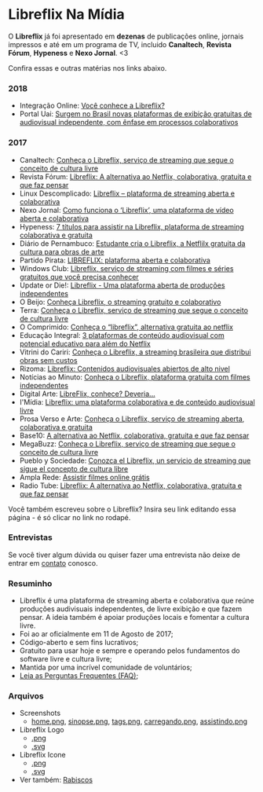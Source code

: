 # Libreflix Na Mídia

O **Libreflix** já foi apresentado em **dezenas** de publicações online, jornais impressos e até em um programa de TV, incluido **Canaltech**, **Revista Fórum**, **Hypeness** e **Nexo Jornal**. <3

Confira essas e outras matérias nos links abaixo.
### 2018
- Integração Online: [Você conhece a Libreflix?](http://integracaoonline.com.br/comunicacao/voce-conhece-libreflix/)
- Portal Uai: [Surgem no Brasil novas plataformas de exibição gratuitas de audiovisual independente, com ênfase em processos colaborativos](https://www.uai.com.br/app/noticia/e-mais/2018/02/06/noticia-e-mais,221274/surgem-no-pais-novas-plataformas-de-exibicao-gratuitas-de-audiovisual.shtml)

###  2017

- Canaltech: [Conheça o Libreflix, serviço de streaming que segue o conceito de cultura livre](https://canaltech.com.br/entretenimento/conheca-o-libreflix-servico-de-streaming-que-segue-o-conceito-de-cultura-livre-102678/)
- Revista Fórum: [Libreflix: A alternativa ao Netflix, colaborativa, gratuita e que faz pensar](https://www.revistaforum.com.br/2017/09/25/libreflix-alternativa-ao--netflix-colaborativa-gratuita-e-que-faz-pensar/)
- Linux Descomplicado: [Libreflix – plataforma de streaming aberta e colaborativa](https://news.linuxdescomplicado.com.br/2017/09/libreflix-plataforma-de-streaming-aberta-e-colaborativa/)
- Nexo Jornal: [Como funciona o ‘Libreflix’, uma plataforma de vídeo aberta e colaborativa](https://www.nexojornal.com.br/expresso/2017/11/27/Como-funciona-o-‘Libreflix’-uma-plataforma-de-vídeo-aberta-e-colaborativa)
- Hypeness: [7 títulos para assistir na Libreflix, plataforma de streaming colaborativa e gratuita
](http://www.hypeness.com.br/2017/11/7-titulos-para-assistir-na-libreflix-plataforma-de-streaming-colaborativa-e-gratuita/)
- Diário de Pernambuco: [Estudante cria o Libreflix, a Netflilx gratuita da cultura para obras de arte](http://www.diariodepernambuco.com.br/app/noticia/viver/2017/11/06/internas_viver,729729/libreflix-artistas-plataforma-gratuito-filmes.shtml)
- Partido Pirata: [LIBREFLIX: plataforma aberta e colaborativa](https://partidopirata.org/libreflix-plataforma-aberta-e-colaborativa/)
- Windows Club: [Libreflix, serviço de streaming com filmes e séries gratuitos que você precisa conhecer](https://www.windowsclub.com.br/libreflix-servico-de-streaming-com-conteudo-gratuito-que-voce-precisa-conhecer/)
- Update or Die!: [Libreflix - Uma plataforma aberta de produções independentes](https://www.updateordie.com/2017/11/28/libreflix-uma-plataforma-aberta-de-producoes-independentes/)
- O Beijo: [Conheça Libreflix, o streaming gratuito e colaborativo](http://www.obeijo.com.br/noticias/conheca-libreflix-o-streaming-gratuito-e-colaborativo-12774491)
- Terra: [Conheça o Libreflix, serviço de streaming que segue o conceito de cultura livre](https://www.terra.com.br/noticias/tecnologia/canaltech/conheca-o-libreflix-servico-de-streaming-que-segue-o-conceito-de-cultura-livre,6ced6c94b9ce0534184b2e8883ef0738l0t008g1.html)
- O Comprimido: [Conheça o “libreflix”, alternativa gratuita ao netflix](https://www.ocomprimido.com/dose-diaria/conheca-o-libreflix-alternativa-gratuita-ao-netflix/)
- Educação Integral: [3 plataformas de conteúdo audiovisual com potencial educativo para além do Netflix](http://educacaointegral.org.br/reportagens/3-plataformas-de-conteudo-audiovisual-com-potencial-educativo-para-alem-do-netflix/)
- Vitrini do Cariri: [Conheça o Libreflix, a streaming brasileira que distribui obras sem custos](http://vitrinedocariri.com.br/index.php?p=noticia_int&id=45655)
- Rizoma: [Libreflix: Contenidos audiovisuales abiertos de alto nivel](http://rizoma.facultadlibre.org/libreflix-contenidos-audiovisuales-abiertos-alto-nivel/)
- Notícias ao Minuto: [Conheça o Libreflix, plataforma gratuita com filmes independentes](https://www.noticiasaominuto.com.br/cultura/482949/conheca-o-libreflix-plataforma-gratuita-com-filmes-independentes)
- Digital Arte: [LibreFlix, conhece? Deveria...](http://revistadigitalart.blogspot.com.br/2017/09/libreflix-conhece-deveria.html)
- I'Mídia: [Libreflix: uma plataforma colaborativa e de conteúdo audiovisual livre](https://portalimidia.wordpress.com/2017/11/18/libreflix-uma-plataforma-colaborativa-e-de-conteudo-audiovisual-livre/)
- Prosa Verso e Arte: [Conheça o Libreflix, serviço de streaming aberta, colaborativa e gratuita](http://www.revistaprosaversoearte.com/conheca-o-libreflix-servico-de-streaming-aberta-colaborativa-e-gratuita/)
- Base10: [A alternativa ao Netflix, colaborativa, gratuita e que faz pensar](http://base10.com.br/libreflix-a-alternativa-ao-netflix-colaborativa-gratuita-e-que-faz-pensar/)
- MegaBuzz: [Conheça o Libreflix, serviço de streaming que segue o conceito de cultura livre](http://megabuzz.com.br/conheca-o-libreflix-servico-de-streaming-que-segue-o-conceito-de-cultura-livre/)
- Pueblo y Sociedade: [Conozca el Libreflix, un servicio de streaming que sigue el concepto de cultura libre](http://pysnnoticias.com/conozca-el-libreflix-un-servicio-de-streaming-que-sigue-el-concepto-de-cultura-libre/)
- Ampla Rede: [Assistir filmes online grátis](http://amplarede.com.br/entretenimento/assistir-filme)
- Radio Tube: [Libreflix: A alternativa ao Netflix, colaborativa, gratuita e que faz pensar](https://www.radiotube.org.br/texto-167jTXuu6itZ)

Você também escreveu sobre o Libreflix? Insira seu link editando essa página - é só clicar no link no rodapé.


### Entrevistas

Se você tiver algum dúvida ou quiser fazer uma entrevista não deixe de entrar em [contato](/contato) conosco.


### Resuminho
- Libreflix é uma plataforma de streaming aberta e colaborativa que reúne produções audivisuais independentes, de livre exibição e que fazem pensar. A ideia também é apoiar produções locais e fomentar a cultura livre.
- Foi ao ar oficialmente em 11 de Agosto de 2017;
- Código-aberto e sem fins lucrativos;
- Gratuito para usar hoje e sempre e operando pelos fundamentos do software livre e cultura livre;
- Mantida por uma incrível comunidade de voluntários;
- [Leia as Perguntas Frequentes (FAQ)](/faq);

### Arquivos

- Screenshots
	- [home.png](/assets/screenshots/home.png), [sinopse.png](/assets/screenshots/sinopse.png), [tags.png](/assets/screenshots/tags.png), [carregando.png](/assets/screenshots/carregando.png), [assistindo.png](/assets/screenshots/assistindo.png)
- Libreflix Logo
	- [.png](/assets/libreflix-logo.png)
	- [.svg](/assets/libreflix-logo.svg)
- Libreflix Icone
	- [.png](/assets/libreflix-ico.png)
	- [.svg](/assets/libreflix-ico.svg)
- Ver também: [Rabiscos](http://blog.libreflix.org/c/rabiscos.html)
